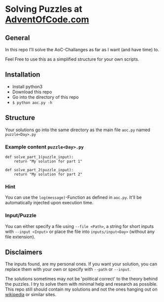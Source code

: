 # Solving Puzzles at [AdventOfCode.com](https://adventofcode.com/2018)

## General
In this repo I'll solve the AoC-Challanges as far as I want (and have time) to.

Feel Free to use this as a simplified structure for your own scripts.

## Installation

- Install python3
- Download this repo
- Go into the directory of this repo
- `$ python aoc.py -h`

## Structure

Your solutions go into the same directory as the main file `aoc.py` named `puzzle<Day>.py`

### Example content `puzzle<Day>.py`
```python3
def solve_part_1(puzzle_input):
    return "My solution for part 1"

def solve_part_2(puzzle_input):
    return "My solution for part 2"
```

### Hint
You can use the `log(message)`-Function as defined in `aoc.py`. It'll be automatically injected upon execution time.

### Input/Puzzle

You can either specify a file using `--file <Path>`, a string for short inputs with `--input <Input>` or place the file into `inputs/input<Day>` (without any 
file extension).

## Disclaimers

The inputs found, are my personal ones. If you want your solution, you can replace them with your own or specify with `--path` or `--input`.

The solutions sometimes may not be 'political correct' to the theory behind the puzzles. I try to solve them with minimal help and research as possible. This 
repo still should contain my solutions and not the ones hanging out on [wikipedia](https://www.wikipedia.org/) or similar sites.
